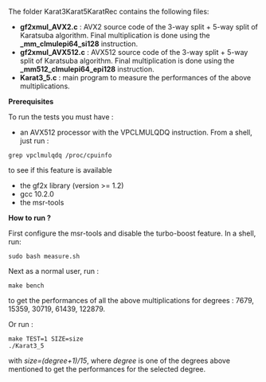 The folder Karat3Karat5KaratRec contains the following files:

* **gf2xmul_AVX2.c** : AVX2 source code of the 3-way split + 5-way split of Karatsuba algorithm. Final multiplication is done using 
the **_mm_clmulepi64_si128**  instruction.
* **gf2xmul_AVX512.c** : AVX512 source code of the 3-way split + 5-way split of Karatsuba algorithm. Final multiplication is done using the **_mm512_clmulepi64_epi128** instruction.
* **Karat3_5.c** : main program to measure the performances of the above multiplications.

**Prerequisites**

To run the tests you must have :
* an AVX512 processor with the VPCLMULQDQ instruction. From a shell, just run :
```console
grep vpclmulqdq /proc/cpuinfo
``` 
to see if this feature is available
* the gf2x library (version >= 1.2) 
* gcc 10.2.0
* the msr-tools

**How to run ?**

First configure the msr-tools and disable the turbo-boost feature. In a shell, run:
```console
sudo bash measure.sh
```

Next as a normal user, run :

```console
make bench
```

to get the performances of all the above multiplications for degrees : 7679, 15359, 30719, 61439, 122879.

Or run :

```console
make TEST=1 SIZE=size
./Karat3_5
```
with *size=(degree+1)/15*, where *degree* is one of the degrees above mentioned to get the performances for the selected degree.
 
